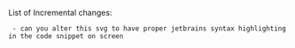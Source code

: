 
List of Incremental changes:
```
 - can you alter this svg to have proper jetbrains syntax highlighting in the code snippet on screen
```
